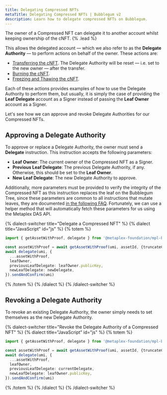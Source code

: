 ```yaml
---
title: Delegating Compressed NFTs
metaTitle: Delegating Compressed NFTs | Bubblegum v2
description: Learn how to delegate compressed NFTs on Bubblegum.
---
```


The owner of a Compressed NFT can delegate it to another account whilst keeping ownership of the cNFT. {% .lead %}

This allows the delegated account — which we also refer to as the **Delegate Authority** — to perform actions on behalf of the owner. These actions are:

- [Transferring the cNFT](/bubblegum-v2/transfer-cnfts). The Delegate Authority will be reset — i.e. set to the new owner — after the transfer.
- [Burning the cNFT](/bubblegum-v2/burn-cnfts).
- [Freezing and Thawing the cNFT](/bubblegum-v2/freeze-cnfts).

Each of these actions provides examples of how to use the Delegate Authority to perform them, but usually, it is simply the case of providing the **Leaf Delegate** account as a Signer instead of passing the **Leaf Owner** account as a Signer.

Let's see how we can approve and revoke Delegate Authorities for our Compressed NFTs.

## Approving a Delegate Authority

To approve or replace a Delegate Authority, the owner must send a **Delegate** instruction. This instruction accepts the following parameters:

- **Leaf Owner**: The current owner of the Compressed NFT as a Signer.
- **Previous Leaf Delegate**: The previous Delegate Authority, if any. Otherwise, this should be set to the **Leaf Owner**.
- **New Leaf Delegate**: The new Delegate Authority to approve.

Additionally, more parameters must be provided to verify the integrity of the Compressed NFT as this instruction replaces the leaf on the Bubblegum Tree, since these parameters are common to all instructions that mutate leaves, they are documented [in the following FAQ](/bubblegum-v2/faq#replace-leaf-instruction-arguments). Fortunately, we can use a helper method that will automatically fetch these parameters for us using the Metaplex DAS API.

{% dialect-switcher title="Delegate a Compressed NFT" %}
{% dialect title="JavaScript" id="js" %}
{% totem %}

```ts
import { getAssetWithProof, delegate } from '@metaplex-foundation/mpl-bubblegum'

const assetWithProof = await getAssetWithProof(umi, assetId, {truncateCanopy: true});
await delegate(umi, {
  ...assetWithProof,
  leafOwner,
  previousLeafDelegate: leafOwner.publicKey,
  newLeafDelegate: newDelegate,
}).sendAndConfirm(umi)
```

{% /totem %}
{% /dialect %}
{% /dialect-switcher %}

## Revoking a Delegate Authority

To revoke an existing Delegate Authority, the owner simply needs to set themselves as the new Delegate Authority.

{% dialect-switcher title="Revoke the Delegate Authority of a Compressed NFT" %}
{% dialect title="JavaScript" id="js" %}
{% totem %}

```ts
import { getAssetWithProof, delegate } from '@metaplex-foundation/mpl-bubblegum'

const assetWithProof = await getAssetWithProof(umi, assetId, {truncateCanopy: true});
await delegate(umi, {
  ...assetWithProof,
  leafOwner,
  previousLeafDelegate: currentDelegate,
  newLeafDelegate: leafOwner.publicKey,
}).sendAndConfirm(umi)
```

{% /totem %}
{% /dialect %}
{% /dialect-switcher %}
